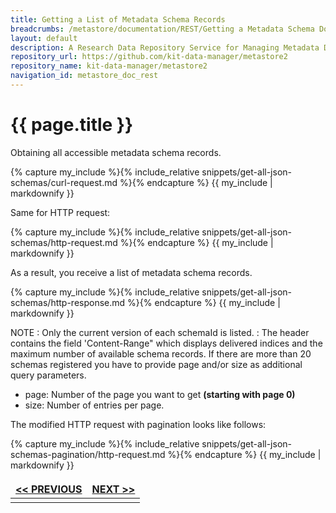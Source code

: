 ```yaml
---
title: Getting a List of Metadata Schema Records
breadcrumbs: /metastore/documentation/REST/Getting a Metadata Schema Document
layout: default
description: A Research Data Repository Service for Managing Metadata Documents based on JSON or XML.
repository_url: https://github.com/kit-data-manager/metastore2
repository_name: kit-data-manager/metastore2
navigation_id: metastore_doc_rest
---
```


# {{ page.title }}

Obtaining all accessible metadata schema records. 

{% capture my_include %}{% include_relative snippets/get-all-json-schemas/curl-request.md %}{% endcapture %}
{{ my_include | markdownify }}

Same for HTTP request:

{% capture my_include %}{% include_relative snippets/get-all-json-schemas/http-request.md %}{% endcapture %}
{{ my_include | markdownify }}

As a result, you receive a list of metadata schema records. 

{% capture my_include %}{% include_relative snippets/get-all-json-schemas/http-response.md %}{% endcapture %}
{{ my_include | markdownify }}

NOTE
: Only the current version of each schemaId is listed.
: The header contains the field 'Content-Range" which displays delivered indices and the maximum number of available schema records. 
If there are more than 20 schemas registered you have to provide page and/or size as additional query parameters.

- page: Number of the page you want to get **(starting with page 0)**
- size: Number of entries per page.

The modified HTTP request  with pagination looks like follows:

{% capture my_include %}{% include_relative snippets/get-all-json-schemas-pagination/http-request.md %}{% endcapture %}
{{ my_include | markdownify }}


<style>
td, th {
   border: none!important;
}
</style>
|[<< PREVIOUS](update-schema.html)| [NEXT >>](list-specific-schema-records.html) |
|:----|----:|
| | |

